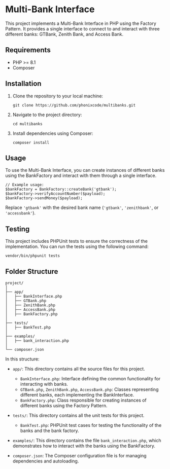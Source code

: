 # Multi-Bank Interface

This project implements a Multi-Bank Interface in PHP using the Factory Pattern. It provides a single interface to connect to and interact with three different banks: GTBank, Zenith Bank, and Access Bank.

## Requirements

- PHP >= 8.1
- Composer

## Installation

1. Clone the repository to your local machine:

   ```shell
   git clone https://github.com/phonixcode/multibanks.git
   ```

2. Navigate to the project directory:

    ```shell
    cd multibanks
    ```
3. Install dependencies using Composer:

    ```shell
    composer install
    ```

## Usage

To use the Multi-Bank Interface, you can create instances of different banks using the BankFactory and interact with them through a single interface.

```shell
// Example usage:
$bankFactory = BankFactory::createBank('gtbank');
$bankFactory->verifyAccountNumber($payload);
$bankFactory->sendMoney($payload);
```

Replace `'gtbank'` with the desired bank name (`'gtbank'`, `'zenithbank'`, or `'accessbank'`).

## Testing

This project includes PHPUnit tests to ensure the correctness of the implementation. You can run the tests using the following command:

```shell
vendor/bin/phpunit tests
```


## Folder Structure

```shell
project/
│
├── app/
│   ├── BankInterface.php
│   ├── GTBank.php
│   ├── ZenithBank.php
│   ├── AccessBank.php
│   ├── BankFactory.php
│
├── tests/
│   ├── BankTest.php
│
├── examples/
│   ├── bank_interaction.php
│
└── composer.json
```

In this structure:

- `app/`: This directory contains all the source files for this project.

     - `BankInterface.php`: Interface defining the common functionality for interacting with banks.
     - `GTBank.php`, `ZenithBank.php`, `AccessBank.php`: Classes representing different banks, each implementing the BankInterface.
     - `BankFactory.php`: Class responsible for creating instances of different banks using the Factory Pattern.
- `tests/`: This directory contains all the unit tests for this project.

     - `BankTest.php`: PHPUnit test cases for testing the functionality of the banks and the bank factory.
- `examples/`: This directory contains the file `bank_interaction.php`, which demonstrates how to interact with the banks using the BankFactory.
- `composer.json`: The Composer configuration file is for managing dependencies and autoloading.


